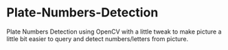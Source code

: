 # Plate-Numbers-Detection
Plate Numbers Detection using OpenCV with a little tweak to make picture a little bit easier to query and detect numbers/letters from picture.
